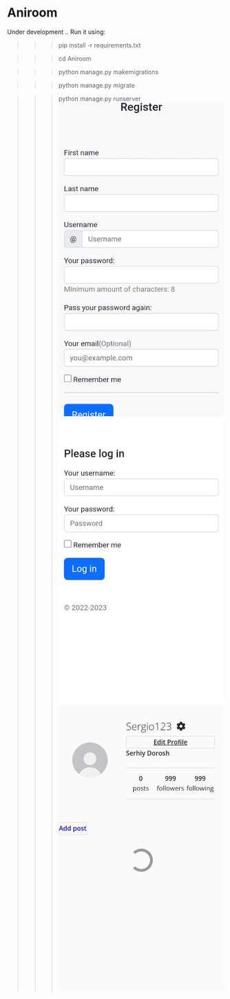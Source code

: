 # Aniroom
Under development ..
Run it using:
>>>pip install -r requirements.txt

>>>cd Aniroom

>>>python manage.py makemigrations

>>>python manage.py migrate

>>>python manage.py runserver
![My Image](Images_of_site/1673987004934.jpg)
![My Image2](Images_of_site/1673987004928.jpg)
![My Image3](Images_of_site/1673987004921.jpg)
